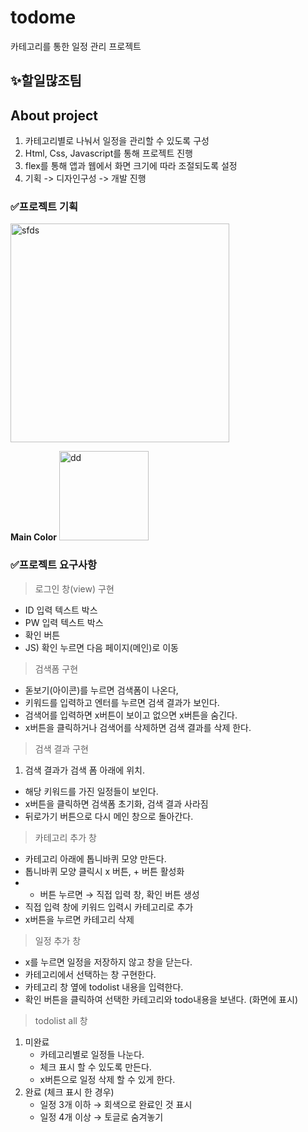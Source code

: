 # todome
카테고리를 통한 일정 관리 프로젝트

## ✨할일많조팀

## About project
1. 카테고리별로 나눠서 일정을 관리할 수 있도록 구성
2. Html, Css, Javascript를 통해 프로젝트 진행
3. flex를 통해 앱과 웹에서 화면 크기에 따라 조절되도록 설정
4. 기획 -> 디자인구성 -> 개발 진행

### ✅프로젝트 기획
<img width="350" alt="sfds" src="https://user-images.githubusercontent.com/81394850/153700389-ec393bfb-074d-427b-98d7-747097c881f7.png">

__Main Color__
<img width="143" alt="dd" src="https://user-images.githubusercontent.com/81394850/153700444-c04fe9a0-460f-4fd1-abc2-370ffacd5ecf.png">

### ✅프로젝트 요구사항
> 로그인 창(view) 구현
- ID 입력 텍스트 박스
- PW 입력 텍스트 박스
- 확인 버튼
- JS) 확인 누르면 다음 페이지(메인)로 이동

> 검색폼 구현
- 돋보기(아이콘)를 누르면 검색폼이 나온다,
- 키워드를 입력하고 엔터를 누르면 검색 결과가 보인다.
- 검색어를 입력하면 x버튼이 보이고 없으면 x버튼을 숨긴다.
- x버튼을 클릭하거나 검색어를 삭제하면 검색 결과를 삭제 한다.

> 검색 결과 구현
1. 검색 결과가 검색 폼 아래에 위치.
- 해당 키워드를 가진 일정들이 보인다.
- x버튼을 클릭하면 검색폼 초기화, 검색 결과 사라짐
- 뒤로가기 버튼으로 다시 메인 창으로 돌아간다.

> 카테고리 추가 창
- 카테고리 아래에 톱니바퀴 모양 만든다.
- 톱니바퀴 모양 클릭시 x 버튼,  + 버튼 활성화
- + 버튼 누르면 → 직접 입력 창, 확인 버튼 생성
- 직접 입력 창에 키워드 입력시 카테고리로 추가
- x버튼을 누르면 카테고리 삭제

> 일정 추가 창
- x를 누르면 일정을 저장하지 않고 창을 닫는다.
- 카테고리에서 선택하는 창 구현한다.
- 카테고리 창 옆에 todolist 내용을 입력한다.
- 확인 버튼을 클릭하여 선택한 카테고리와 todo내용을 보낸다. (화면에 표시)

> todolist all 창
1. 미완료
    - 카테고리별로 일정들 나눈다.
    - 체크 표시 할 수 있도록 만든다.
    - x버튼으로 일정 삭제 할 수 있게 한다.
2. 완료 (체크 표시 한 경우)
    - 일정 3개 이하 → 회색으로 완료인 것 표시
    - 일정 4개 이상 → 토글로 숨겨놓기
